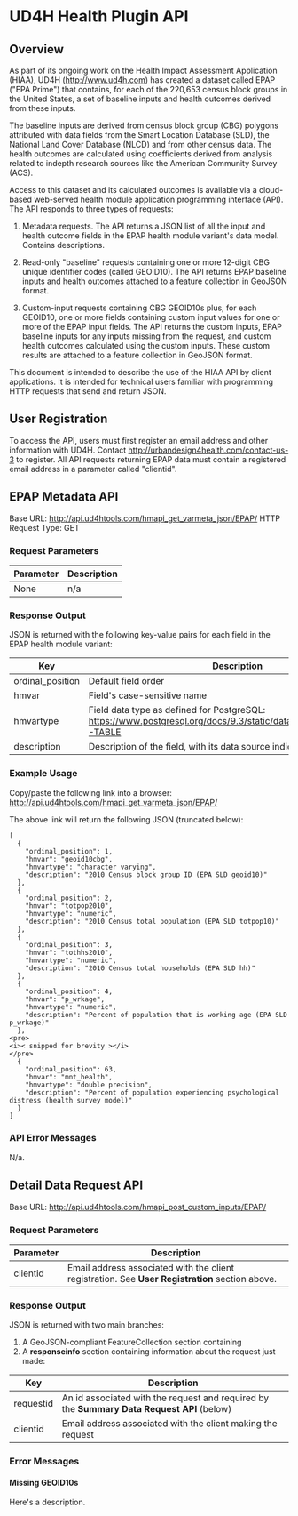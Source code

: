 # UD4H Health Plugin API 

## Overview
As part of its ongoing work on the Health Impact Assessment Application (HIAA), UD4H (http://www.ud4h.com) has created a dataset called EPAP ("EPA Prime") that contains, for each of the 220,653 census block groups in the United States, a set of baseline inputs and health outcomes derived from these inputs.  

The baseline inputs are derived from census block group (CBG) polygons attributed with data fields from the Smart Location Database (SLD), the National Land Cover Database (NLCD) and from other census data.  The health outcomes are calculated using coefficients derived from analysis related to indepth research sources like the American Community Survey (ACS).

Access to this dataset and its calculated outcomes is available via a cloud-based web-served health module application programming interface (API).  The API responds to three types of requests:

1. Metadata requests.  The API returns a JSON list of all the input and health outcome fields in the EPAP health module variant's data model.  Contains descriptions.

2. Read-only "baseline" requests containing one or more 12-digit CBG unique identifier codes (called GEOID10).  The API returns EPAP baseline inputs and health outcomes attached to a feature collection in GeoJSON format. 

3. Custom-input requests containing CBG GEOID10s plus, for each GEOID10, one or more fields containing custom input values for one or more of the EPAP input fields.  The API returns the custom inputs, EPAP baseline inputs for any inputs missing from the request, and custom health outcomes calculated using the custom inputs.  These custom results are attached to a feature collection in GeoJSON format. 

This document is intended to describe the use of the HIAA API by client applications.  It is intended for technical users familiar with programming HTTP requests that send and return JSON.


## User Registration

To access the API, users must first register an email address and other information with UD4H.  Contact http://urbandesign4health.com/contact-us-3 to register.  All API requests returning EPAP data must contain a registered email address in a parameter called "clientid".


## EPAP Metadata API

Base URL: http://api.ud4htools.com/hmapi_get_varmeta_json/EPAP/
HTTP Request Type: GET

### Request Parameters

Parameter | Description
--------- | -----------
None | n/a

### Response Output
JSON is returned with the following key-value pairs for each field in the EPAP health module variant:

Key | Description
--- | -----------
ordinal_position | Default field order
hmvar | Field's case-sensitive name
hmvartype | Field data type as defined for PostgreSQL: https://www.postgresql.org/docs/9.3/static/datatype.html#DATATYPE-TABLE
description | Description of the field, with its data source indicated in brackets

### Example Usage

Copy/paste the following link into a browser: http://api.ud4htools.com/hmapi_get_varmeta_json/EPAP/

The above link will return the following JSON (truncated below):
```
[
  {
    "ordinal_position": 1,
    "hmvar": "geoid10cbg",
    "hmvartype": "character varying",
    "description": "2010 Census block group ID (EPA SLD geoid10)"
  },
  {
    "ordinal_position": 2,
    "hmvar": "totpop2010",
    "hmvartype": "numeric",
    "description": "2010 Census total population (EPA SLD totpop10)"
  },
  {
    "ordinal_position": 3,
    "hmvar": "tothhs2010",
    "hmvartype": "numeric",
    "description": "2010 Census total households (EPA SLD hh)"
  },
  {
    "ordinal_position": 4,
    "hmvar": "p_wrkage",
    "hmvartype": "numeric",
    "description": "Percent of population that is working age (EPA SLD p_wrkage)"
  },
<pre>
<i>< snipped for brevity ></i>
</pre>
  {
    "ordinal_position": 63,
    "hmvar": "mnt_health",
    "hmvartype": "double precision",
    "description": "Percent of population experiencing psychological distress (health survey model)"
  }
]
```
### API Error Messages
N/a.


## Detail Data Request API

Base URL: http://api.ud4htools.com/hmapi_post_custom_inputs/EPAP/

### Request Parameters

Parameter | Description
--------- | -----------
clientid | Email address associated with the client registration.  See __User Registration__ section above. 

### Response Output
JSON is returned with two main branches:

1. A GeoJSON-compliant FeatureCollection section containing
2. A __responseinfo__ section containing information about the request just made:

Key | Description
--- | -----------
requestid | An id associated with the request and required by the __Summary Data Request API__ (below)
clientid | Email address associated with the client making the request

### Error Messages

#### Missing GEOID10s
Here's a description.
